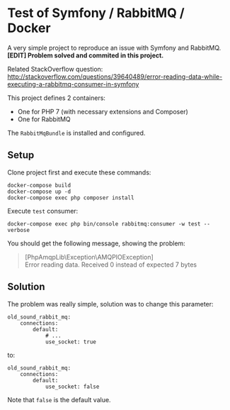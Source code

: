 # Test of Symfony / RabbitMQ / Docker

A very simple project to reproduce an issue with Symfony and RabbitMQ. **[EDIT] Problem solved and commited in this project.**

Related StackOverflow question: http://stackoverflow.com/questions/39640489/error-reading-data-while-executing-a-rabbitmq-consumer-in-symfony

This project defines 2 containers:

* One for PHP 7 (with necessary extensions and Composer)
* One for RabbitMQ

The `RabbitMqBundle` is installed and configured.


## Setup

Clone project first and execute these commands:

    docker-compose build
    docker-compose up -d
    docker-compose exec php composer install

Execute `test` consumer:

    docker-compose exec php bin/console rabbitmq:consumer -w test --verbose

You should get the following message, showing the problem:

> [PhpAmqpLib\Exception\AMQPIOException]                      
> Error reading data. Received 0 instead of expected 7 bytes  


## Solution

The problem was really simple, solution was to change this parameter:

    old_sound_rabbit_mq:
        connections:
            default:
                # ...
                use_socket: true

to:

    old_sound_rabbit_mq:
        connections:
            default:
                use_socket: false

Note that `false` is the default value.
